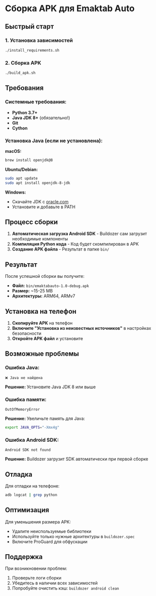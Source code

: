 # Сборка APK для Emaktab Auto

## Быстрый старт

### 1. Установка зависимостей
```bash
./install_requirements.sh
```

### 2. Сборка APK
```bash
./build_apk.sh
```

## Требования

### Системные требования:
- **Python 3.7+**
- **Java JDK 8+** (обязательно!)
- **Git**
- **Cython**

### Установка Java (если не установлена):

**macOS:**
```bash
brew install openjdk@8
```

**Ubuntu/Debian:**
```bash
sudo apt update
sudo apt install openjdk-8-jdk
```

**Windows:**
- Скачайте JDK с [oracle.com](https://www.oracle.com/java/technologies/downloads/)
- Установите и добавьте в PATH

## Процесс сборки

1. **Автоматическая загрузка Android SDK** - Buildozer сам загрузит необходимые компоненты
2. **Компиляция Python кода** - Код будет скомпилирован в APK
3. **Создание APK файла** - Результат в папке `bin/`

## Результат

После успешной сборки вы получите:
- **Файл:** `bin/emaktabauto-1.0-debug.apk`
- **Размер:** ~15-25 MB
- **Архитектуры:** ARM64, ARMv7

## Установка на телефон

1. **Скопируйте APK** на телефон
2. **Включите "Установка из неизвестных источников"** в настройках безопасности
3. **Откройте APK файл** и установите

## Возможные проблемы

### Ошибка Java:
```
❌ Java не найдена
```
**Решение:** Установите Java JDK 8 или выше

### Ошибка памяти:
```
OutOfMemoryError
```
**Решение:** Увеличьте память для Java:
```bash
export JAVA_OPTS="-Xmx4g"
```

### Ошибка Android SDK:
```
Android SDK not found
```
**Решение:** Buildozer загрузит SDK автоматически при первой сборке

## Отладка

Для отладки на телефоне:
```bash
adb logcat | grep python
```

## Оптимизация

Для уменьшения размера APK:
- Удалите неиспользуемые библиотеки
- Используйте только нужные архитектуры в `buildozer.spec`
- Включите ProGuard для обфускации

## Поддержка

При возникновении проблем:
1. Проверьте логи сборки
2. Убедитесь в наличии всех зависимостей
3. Попробуйте очистить кэш: `buildozer android clean`
